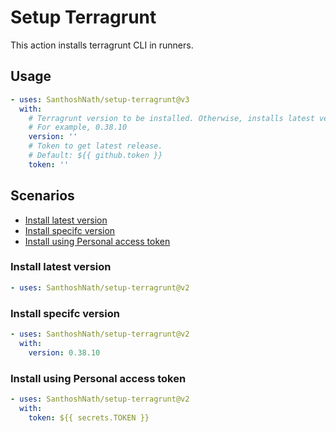 # Setup Terragrunt

This action installs terragrunt CLI in runners.

## Usage

```yaml
- uses: SanthoshNath/setup-terragrunt@v3
  with:
    # Terragrunt version to be installed. Otherwise, installs latest version
    # For example, 0.38.10
    version: ''
    # Token to get latest release.
    # Default: ${{ github.token }}
    token: ''
```

## Scenarios

- [Install latest version](#install-latest-version)
- [Install specifc version](#install-specifc-version)
- [Install using Personal access token](#install-using-personal-access-token)

### Install latest version

```yaml
- uses: SanthoshNath/setup-terragrunt@v2
```

### Install specifc version

```yaml
- uses: SanthoshNath/setup-terragrunt@v2
  with:
    version: 0.38.10
```

### Install using Personal access token

```yaml
- uses: SanthoshNath/setup-terragrunt@v2
  with:
    token: ${{ secrets.TOKEN }}
```
